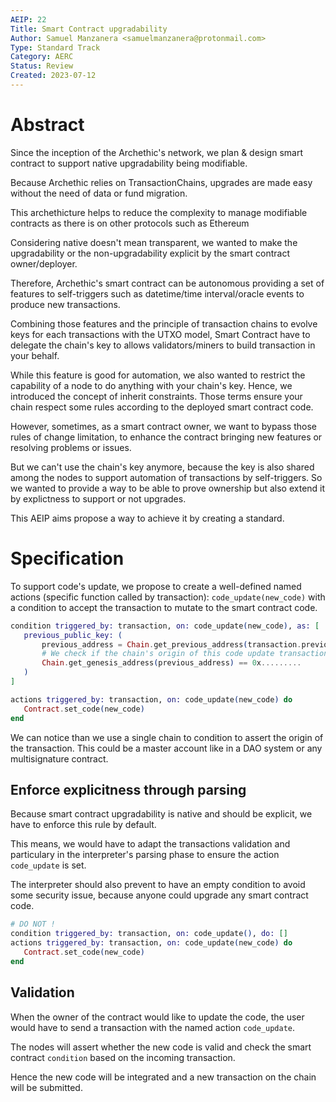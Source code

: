 ```yaml
---
AEIP: 22
Title: Smart Contract upgradability
Author: Samuel Manzanera <samuelmanzanera@protonmail.com>
Type: Standard Track
Category: AERC
Status: Review
Created: 2023-07-12
---
```


# Abstract

Since the inception of the Archethic's network, we plan & design smart contract to support native upgradability being modifiable.

Because Archethic relies on TransactionChains, upgrades are made easy without the need of data or fund migration.

This archethicture helps to reduce the complexity to manage modifiable contracts as there is on other protocols such as Ethereum

Considering native doesn't mean transparent, we wanted to make the upgradability or the non-upgradability explicit by the smart contract owner/deployer.

Therefore, Archethic's smart contract can be autonomous providing a set of features to self-triggers such as datetime/time interval/oracle events to produce new transactions.

Combining those features and the principle of transaction chains to evolve keys for each transactions with the UTXO model, Smart Contract have to delegate the chain's key 
to allows validators/miners to build transaction in your behalf.

While this feature is good for automation, we also wanted to restrict the capability of a node to do anything with your chain's key.
Hence, we introduced the concept of inherit constraints. Those terms ensure your chain respect some rules according to the deployed smart contract code.

However, sometimes, as a smart contract owner, we want to bypass those rules of change limitation, to enhance the contract bringing new features or resolving problems or issues.

But we can't use the chain's key anymore, because the key is also shared among the nodes to support automation of transactions by self-triggers.
So we wanted to provide a way to be able to prove ownership but also extend it by explictness to support or not upgrades.

This AEIP aims propose a way to achieve it by creating a standard.

# Specification

To support code's update, we propose to create a well-defined named actions (specific function called by transaction): `code_update(new_code)` with a condition to accept the transaction to mutate to the smart contract code.

```elixir
condition triggered_by: transaction, on: code_update(new_code), as: [
   previous_public_key: (
       previous_address = Chain.get_previous_address(transaction.previous_public_key)
       # We check if the chain's origin of this code update transaction is the one authorized
       Chain.get_genesis_address(previous_address) == 0x.........
   )
]

actions triggered_by: transaction, on: code_update(new_code) do
   Contract.set_code(new_code)
end
```

We can notice than we use a single chain to condition to assert the origin of the transaction. 
This could be a master account like in a DAO system or any multisignature contract.

## Enforce explicitness through parsing

Because smart contract upgradability is native and should be explicit, we have to enforce this rule by default.

This means, we would have to adapt the transactions validation and particulary in the interpreter's parsing phase to ensure the action `code_update` is set.

The interpreter should also prevent to have an empty condition to avoid some security issue, because anyone could upgrade any smart contract code.
```elixir
# DO NOT !
condition triggered_by: transaction, on: code_update(), do: []
actions triggered_by: transaction, on: code_update(new_code) do
   Contract.set_code(new_code)
end
```

## Validation

When the owner of the contract would like to update the code, the user would have to send a transaction with the named action `code_update`.

The nodes will assert whether the new code is valid and check the smart contract `condition` based on the incoming transaction.

Hence the new code will be integrated and a new transaction on the chain will be submitted.

